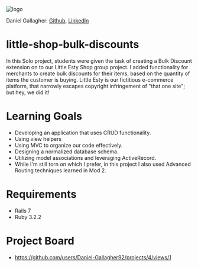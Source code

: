 ![logo](https://kagi.com/proxy/bulk-discount-square-grunge-stamp-bulk-discount-sign-bulk-discount-bulk-discount-stamp-125004333.jpg?c=VyxSt_nuZ7YZdhaYdoPA5UlEYYM0kKfmTfNd2do_qV0x_yZ6TcvJTnnQRRgWJRIKjM2-NVRFNiSG4rzwTz_730QAvTPPQlwq5Y6-KVOn_L61F_q5zgBIq7Igj57rtEHqMzDmB5eOX00dP1rH8fjBHGreIuKsghroVK02HAsrnLrDV86Qy1hSVncgv3tCi7FD)

Daniel Gallagher: [Github](Daniel-Gallagher92), [LinkedIn](https://www.linkedin.com/in/daniel-gallagher-5b29271a1/)

# little-shop-bulk-discounts

In this Solo project, students were given the task of creating a Bulk Discount extension on to our Little Esty Shop group project. 
I added functionality for merchants to create bulk discounts for their items, based on the quantity of items the customer is buying.
Little Esty is our fictitious e-commerce platform, that narrowly escapes copyright infringement of "that one site"; but hey, we did it! 

# Learning Goals
* Developing an application that uses CRUD functionality.
* Using view helpers
* Using MVC to organize our code effectively. 
* Designing a normalized database schema.
* Utilizing model associations and leveraging ActiveRecord. 
* While I'm still torn on which I prefer, in this project I also used Advanced Routing techniques learned in Mod 2.

# Requirements
* Rails 7
* Ruby 3.2.2

# Project Board
* https://github.com/users/Daniel-Gallagher92/projects/4/views/1
